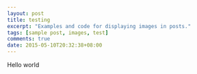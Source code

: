 ```yaml
---
layout: post
title: testing
excerpt: "Examples and code for displaying images in posts."
tags: [sample post, images, test]
comments: true
date: 2015-05-10T20:32:38+08:00
---
```



Hello world